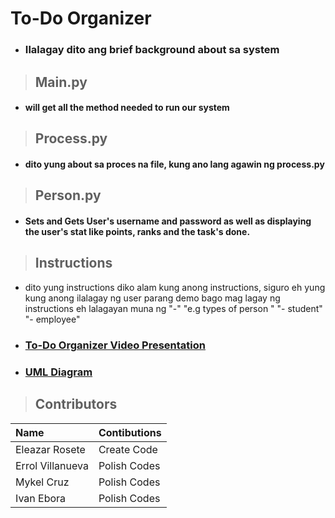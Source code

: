 # **To-Do Organizer**

- ### Ilalagay dito ang brief background about sa system

> ## **Main.py**

- #### will get all the method needed to run our system

> ## **Process.py**

- #### dito yung about sa proces na file, kung ano lang agawin ng process.py

> ## **Person.py**

- #### Sets and Gets User's username and password as well as displaying the user's stat like points, ranks and the task's done.

> ## **Instructions**
- dito yung instructions diko alam kung anong instructions, siguro eh yung kung anong ilalagay ng user parang demo bago mag lagay ng instructions eh lalagayan muna ng "-"
"e.g types of person "
"- student" 
"- employee"

- ### [**To-Do Organizer Video Presentation**](https://drive.google.com/drive/folders/180RROyKphQ2C3x-ON-xk4D44T_NXNfex?usp=share_link)

- ### [**UML Diagram**](link-ng-diagram.com)

> ## **Contributors**

| Name | Contibutions |
|:---| :---|
| Eleazar Rosete | Create Code |
| Errol Villanueva | Polish Codes |
| Mykel Cruz | Polish Codes |
| Ivan Ebora | Polish Codes |
